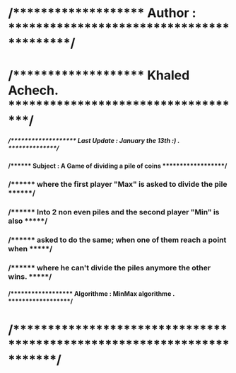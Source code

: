 <h1>/******************* Author : *****************************************/</h1>
<h1>/******************* Khaled Achech. ***********************************/</h1>
<h5>/******************* Last Update : January the 13th :) . **************/</h5>
<h4>/****** Subject : A Game of dividing a pile of coins ******************/</h4>
<h3>/****** where the first player "Max" is asked to divide the pile ******/</h3>
<h3>/****** Into 2 non even piles and the second player "Min" is also *****/</h3>
<h3>/****** asked to do the same; when one of them reach a point when *****/</h3>
<h3>/****** where he can't divide the piles anymore the other wins.   *****/</h3>
<h4>/****************** Algorithme : MinMax algorithme . ******************/</h4>
<h1>/**********************************************************************/</h1>